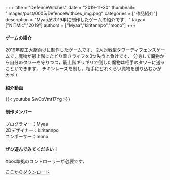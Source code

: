 +++
title = "DefenceWitches"
date = "2019-11-30"
thumbnail= "images/post/0005/DefenceWithces_img.png"
categories = ["作品紹介"]
description = "Myaaが2019年に制作したゲームの紹介です．"
tags = ["NITMic","2019"]
authors = ["Myaa","kiritannpo","mono"]
+++


#### ゲームの紹介

2019年度工大祭向けに制作したゲームです．
2人対戦型タワーディフェンスゲームで，魔物が最上階にたどり着きライフを3つ失うと負けです．
分身して魔物から自分のタワーを守りつつ，最上階ギリギリで倒した魔物は相手のタワーに送ることができます．
チキンレースを制し，相手にどれくらい魔物を送り込むかがカギ！

#### 紹介動画

{{< youtube SwCbVmt17Yg >}}


#### 制作メンバー

プログラマー：Myaa  
2Dデザイナー：kiritannpo  
コンポーザー：mono  

#### ぜひ遊んでみてください！
Xbox準拠のコントローラーが必要です．

[ここからダウンロード](https://drive.google.com/drive/folders/1Cx2Jsq3Kw7P_VUZQigbCB7fyqb4GETcb?usp=sharing)